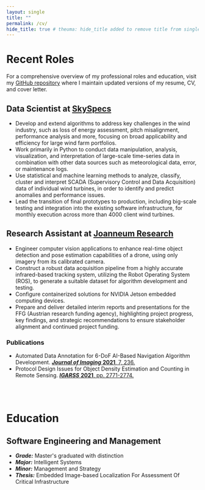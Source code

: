 ```yaml
---
layout: single
title: ""
permalink: /cv/
hide_title: true # theuma: hide_title added to remove title from single.html layout
---
```


# Recent Roles

For a comprehensive overview of my professional roles and education, visit my [GitHub repository](https://github.com/theuema/Resume-CV) where I maintain updated versions of my resume, CV, and cover letter.

## Data Scientist at [SkySpecs](https://www.skyspecs.com)

- Develop and extend algorithms to address key challenges in the wind industry, such as loss of energy assessment, pitch misalignment, performance analysis and more, focusing on broad applicability and efficiency for large wind farm portfolios.
- Work primarily in Python to conduct data manipulation, analysis, visualization, and interpretation of large-scale time-series data in combination with other data sources such as meteorological data, error, or maintenance logs.
- Use statistical and machine learning methods to analyze, classify, cluster and interpret SCADA (Supervisory Control and Data Acquisition) data of individual wind turbines, in order to identify and predict anomalies and performance issues.
- Lead the transition of final prototypes to production, including big-scale testing and integration into the existing software infrastructure, for monthly execution across more than 4000 client wind turbines.

## Research Assistant at [Joanneum Research](https://www.joanneum.at/en/)

- Engineer computer vision applications to enhance real-time object detection and pose estimation capabilities of a drone, using only imagery from its calibrated camera.
- Construct a robust data acquisition pipeline from a highly accurate infrared-based tracking system, utilizing the Robot Operating System (ROS), to generate a suitable dataset for algorithm development and testing.
- Configure containerized solutions for NVIDIA Jetson embedded computing devices.
- Prepare and deliver detailed interim reports and presentations for the FFG (Austrian research funding agency), highlighting project progress, key findings, and strategic recommendations to ensure stakeholder alignment and continued project funding.

### Publications

- Automated Data Annotation for 6-DoF AI-Based Navigation Algorithm Development. [***Journal of Imaging*** **2021**, 7, 236.](https://doi.org/10.3390/jimaging7110236)
- Protocol Design Issues for Object Density Estimation and Counting in Remote Sensing. [***IGARSS*** **2021**, pp. 2771-2774.](https://doi.org/10.1109/IGARSS47720.2021.9553934)

<br>
<br>

# Education

## Software Engineering and Management

- ***Grade:*** Master's graduated with distinction
- ***Major:*** Intelligent Systems
- ***Minor:*** Management and Strategy
- ***Thesis:*** Embedded Image-based Localization For Assessment Of Critical Infrastructure